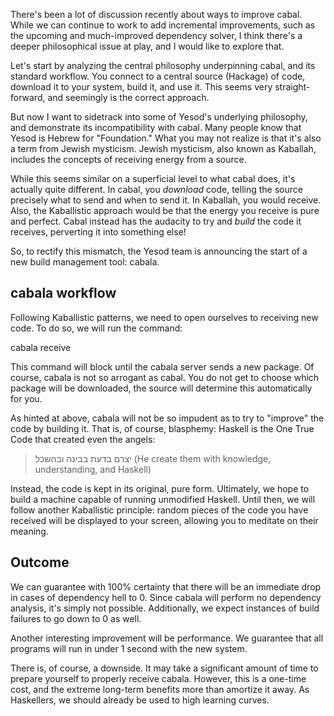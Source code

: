 There's been a lot of discussion recently about ways to improve cabal.
While we can continue to work to add incremental improvements, such as
the upcoming and much-improved dependency solver, I think there's a
deeper philosophical issue at play, and I would like to explore that.

Let's start by analyzing the central philosophy underpinning cabal,
and its standard workflow. You connect to a central source (Hackage)
of code, download it to your system, build it, and use it. This seems
very straight-forward, and seemingly is the correct approach.

But now I want to sidetrack into some of Yesod's underlying
philosophy, and demonstrate its incompatibility with cabal. Many
people know that Yesod is Hebrew for "Foundation." What you may not
realize is that it's also a term from Jewish mysticism. Jewish
mysticism, also known as Kaballah, includes the concepts of receiving
energy from a source.

While this seems similar on a superficial level to what cabal does,
it's actually quite different. In cabal, you *download* code, telling
the source precisely what to send and when to send it. In Kaballah,
you would receive. Also, the Kaballistic approach would be that the
energy you receive is pure and perfect. Cabal instead has the audacity
to try and *build* the code it receives, perverting it into something
else!

So, to rectify this mismatch, the Yesod team is announcing the start
of a new build management tool: cabala.

## cabala workflow

Following Kaballistic patterns, we need to open ourselves to receiving
new code. To do so, we will run the command:

   cabala receive

This command will block until the cabala server sends a new package.
Of course, cabala is not so arrogant as cabal. You do not get to
choose which package will be downloaded, the source will determine
this automatically for you.

As hinted at above, cabala will not be so impudent as to try to
"improve" the code by building it. That is, of course, blasphemy:
Haskell is the One True Code that created even the angels:

> יצרם בדעת בבינה ובהשכל (He create them with knowledge, understanding, and Haskell)

Instead, the code is kept in its original, pure form. Ultimately, we
hope to build a machine capable of running unmodified Haskell. Until
then, we will follow another Kaballistic principle: random pieces of
the code you have received will be displayed to your screen, allowing
you to meditate on their meaning.

## Outcome

We can guarantee with 100% certainty that there will be an immediate
drop in cases of dependency hell to 0. Since cabala will perform no
dependency analysis, it's simply not possible. Additionally, we expect
instances of build failures to go down to 0 as well.

Another interesting improvement will be performance. We guarantee that
all programs will run in under 1 second with the new system.

There is, of course, a downside. It may take a significant amount of
time to prepare yourself to properly receive cabala. However, this is
a one-time cost, and the extreme long-term benefits more than amortize
it away. As Haskellers, we should already be used to high learning
curves.
